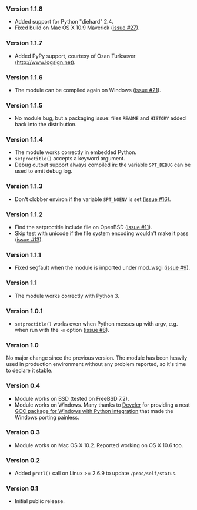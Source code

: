 ### Version 1.1.8 ###

  * Added support for Python "diehard" 2.4.
  * Fixed build on Mac OS X 10.9 Maverick ([issue #27](https://code.google.com/p/py-setproctitle/issues/detail?id=#27)).


### Version 1.1.7 ###

  * Added PyPy support, courtesy of Ozan Turksever (http://www.logsign.net).


### Version 1.1.6 ###

  * The module can be compiled again on Windows ([issue #21](https://code.google.com/p/py-setproctitle/issues/detail?id=#21)).


### Version 1.1.5 ###

  * No module bug, but a packaging issue: files `README` and `HISTORY` added back into the distribution.


### Version 1.1.4 ###

  * The module works correctly in embedded Python.
  * `setproctitle()` accepts a keyword argument.
  * Debug output support always compiled in: the variable `SPT_DEBUG`     can be used to emit debug log.


### Version 1.1.3 ###

  * Don't clobber environ if the variable `SPT_NOENV` is set ([issue #16](https://code.google.com/p/py-setproctitle/issues/detail?id=#16)).


### Version 1.1.2 ###

  * Find the setproctitle include file on OpenBSD ([issue #11](https://code.google.com/p/py-setproctitle/issues/detail?id=#11)).
  * Skip test with unicode if the file system encoding wouldn't make it pass ([issue #13](https://code.google.com/p/py-setproctitle/issues/detail?id=#13)).


### Version 1.1.1 ###

  * Fixed segfault when the module is imported under mod\_wsgi ([issue #9](https://code.google.com/p/py-setproctitle/issues/detail?id=#9)).


### Version 1.1 ###

  * The module works correctly with Python 3.


### Version 1.0.1 ###

  * `setproctitle()` works even when Python messes up with argv, e.g. when run with the `-m` option ([issue #8](https://code.google.com/p/py-setproctitle/issues/detail?id=#8)).


### Version 1.0 ###

No major change since the previous version.  The module has been heavily used in production environment without any problem reported, so it's time to declare it stable.


### Version 0.4 ###

  * Module works on BSD (tested on FreeBSD 7.2).
  * Module works on Windows. Many thanks to [Develer](http://www.develer.com/) for providing a neat [GCC package for Windows with Python integration](http://www.develer.com/oss/GccWinBinaries) that made the Windows porting painless.


### Version 0.3 ###

  * Module works on Mac OS X 10.2. Reported working on OS X 10.6 too.


### Version 0.2 ###

  * Added `prctl()` call on Linux >= 2.6.9 to update `/proc/self/status`.


### Version 0.1 ###

  * Initial public release.